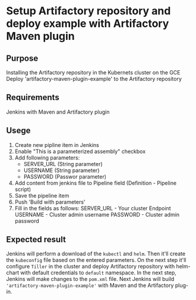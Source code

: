 # Setup Artifactory repository and deploy example with Artifactory Maven plugin

## Purpose

Installing the Artifactory repository in the Kubernets cluster on the GCE
Deploy 'artifactory-maven-plugin-example' to the Artifactory repository

## Requirements

Jenkins with Maven and Artifactory plugin

## Usege

1. Create new pipline item in Jenkins
2. Enable "This is a parameterized assembly" checkbox
3. Add following parameters:
    - SERVER_URL (String parameter)
    - USERNAME   (String parameter)
    - PASSWORD   (Passwor parameter)
4. Add content from jenkins file to Pipeline field (Definition - Pipeline script)
5. Save the pipeline item
6. Push 'Build with parameters'
7. Fill in the fields as follows:
    SERVER_URL - Your cluster Endpoint
    USERNAME   - Cluster admin username
    PASSWORD   - Cluster admin password

## Expected result

Jenkins will perform a download of the `kubectl` and `helm`.
Then it'll create the `kubeconfig` file based on the entered parameters.
On the next step it'll  configure `Tiller` in the cluster and deploy
Artifactory repository with helm-chart with default credentials to `default` namespace.
In the next step, Jenkins will make changes to the `pom.xml` file.
Next Jenkins will build `'artifactory-maven-plugin-example'` with Maven and the Artifactory plug-in.
